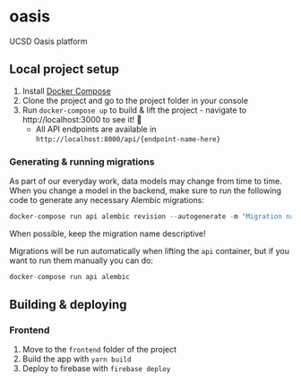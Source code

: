 # oasis
UCSD Oasis platform

## Local project setup

1. Install [Docker Compose](https://docs.docker.com/compose/install/)
2. Clone the project and go to the project folder in your console
3. Run `docker-compose up` to build & lift the project - navigate to http://localhost:3000 to see it! 🚀
    - All API endpoints are available in `http://localhost:8000/api/{endpoint-name-here}`

### Generating & running migrations

As part of our everyday work, data models may change from time to time. When you change a model in the backend, make sure to run the following code to generate any necessary Alembic migrations:

```python
docker-compose run api alembic revision --autogenerate -m "Migration name here!"
```

When possible, keep the migration name descriptive!

Migrations will be run automatically when lifting the `api` container, but if you want to run them manually you can do:

```python
docker-compose run api alembic 
```

## Building & deploying

### Frontend

1. Move to the `frontend` folder of the project
2. Build the app with `yarn build`
3. Deploy to firebase with `firebase deploy`